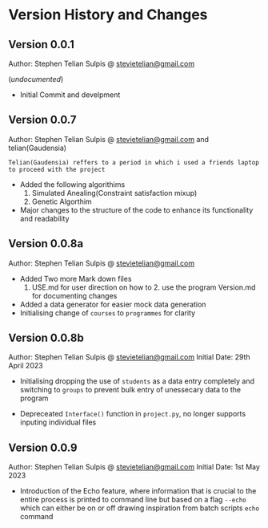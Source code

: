 # Version History and Changes

## Version 0.0.1
Author: Stephen Telian Sulpis @ stevietelian@gmail.com

(*undocumented*)
- Initial Commit and develpment

## Version 0.0.7
Author: Stephen Telian Sulpis @ stevietelian@gmail.com and telian(Gaudensia)

```
Telian(Gaudensia) reffers to a period in which i used a friends laptop to proceed with the project
```

- Added the following algorithims
    1. Simulated Anealing(Constraint satisfaction mixup)
    2. Genetic Algorthim
- Major changes to the structure of the code to enhance its functionality and readability


## Version 0.0.8a
Author: Stephen Telian Sulpis @ stevietelian@gmail.com
- Added Two more Mark down files
    1. USE.md for user direction on how to 2. use the program
Version.md for documenting changes
- Added a data generator for easier mock data generation
- Initialising change of `courses` to `programmes` for clarity

## Version 0.0.8b
Author: Stephen Telian Sulpis @ stevietelian@gmail.com
Initial Date: 29th April 2023

- Initialising dropping the use of `students` as a data entry completely and switching to `groups` to prevent bulk entry of unessecary data to the program

- Depreceated `Interface()` function in `project.py`, no longer supports inputing individual files

## Version 0.0.9
Author: Stephen Telian Sulpis @ stevietelian@gmail.com
Initial Date: 1st May 2023

- Introduction of the Echo feature, where information that is crucial to the entire process is printed to command line but
based on a flag `--echo` which can either be on or off drawing  inspiration from batch scripts `echo` command
